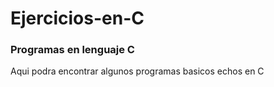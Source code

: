 # Ejercicios-en-C

### Programas en lenguaje C
Aqui podra encontrar algunos programas basicos echos en C
